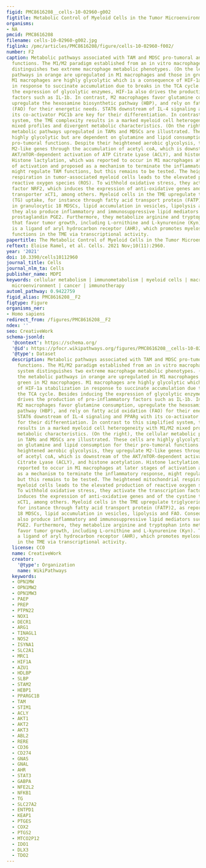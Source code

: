 ```yaml
---
figid: PMC8616208__cells-10-02960-g002
figtitle: Metabolic Control of Myeloid Cells in the Tumor Microenvironment
organisms:
- NA
pmcid: PMC8616208
filename: cells-10-02960-g002.jpg
figlink: /pmc/articles/PMC8616208/figure/cells-10-02960-f002/
number: F2
caption: Metabolic pathways associated with TAM and MDSC pro-tumoral and myelosuppressive
  functions. The M1/M2 paradigm established from an in vitro macrophage culture system
  distinguishes two extreme macrophage metabolic phenotypes. (On the left), the metabolic
  pathways in orange are upregulated in M1 macrophages and those in green in M2 macrophages.
  M1 macrophages are highly glycolytic which is a consequence of HIF-1a stabilization
  in response to succinate accumulation due to breaks in the TCA cycle. Besides inducing
  the expression of glycolytic enzymes, HIF-1a also drives the production of pro-inflammatory
  factors such as IL-1b. In contrast, M2 macrophages favor glutamine consumption,
  upregulate the hexosamine biosynthetic pathway (HBP), and rely on fatty acid oxidation
  (FAO) for their energetic needs. STAT6 downstream of IL-4 signaling and PPARg with
  its co-activator PGC1b are key for their differentiation. In contrast to this simplified
  system, the TME complexity results in a marked myeloid cell heterogeneity with M1/M2
  mixed profiles and divergent metabolic characteristics. (On the right), the cellular
  metabolic pathways upregulated in TAMs and MDSCs are illustrated. These cells are
  highly glycolytic but are dependent on glutamine and lipid consumption for their
  pro-tumoral functions. Despite their heightened aerobic glycolysis, they upregulate
  M2-like genes through the accumulation of acetyl coA, which is downstream of the
  AKT/mTOR-dependent activation of ATP Citrate Lyase (ACLY), and histone acetylation.
  Histone lactylation, which was reported to occur in M1 macrophages at later stages
  of activation and proposed as a mechanism to terminate the inflammatory response,
  might regulate TAM functions, but this remains to be tested. The heightened mitochondrial
  respiration in tumor-associated myeloid cells leads to the elevated production of
  reactive oxygen species (ROS). To withhold oxidative stress, they activate the transcription
  factor NRF2, which induces the expression of anti-oxidative genes and of the cystine
  transporter xCT1, among others. Myeloid cells in the TME upregulate triglycerides
  (TG) uptake, for instance through fatty acid transport protein (FATP)2, as reported
  in granulocytic 18 MDSCs, lipid accumulation in vesicles, lipolysis and FAO. Consequently,
  they also produce inflammatory and immunosuppressive lipid mediators such as the
  prostaglandin PGE2. Furthermore, they metabolize arginine and tryptophan into metabolites
  that favor tumor growth, including L-ornithine and L-kynurenine (Kyn). The latter
  is a ligand of aryl hydrocarbon receptor (AHR), which promotes myelosuppressive
  functions in the TME via transcriptional activity.
papertitle: The Metabolic Control of Myeloid Cells in the Tumor Microenvironment.
reftext: Eloise Ramel, et al. Cells. 2021 Nov;10(11):2960.
year: '2021'
doi: 10.3390/cells10112960
journal_title: Cells
journal_nlm_ta: Cells
publisher_name: MDPI
keywords: cellular metabolism | immunometabolism | myeloid cells | macrophages | tumor
  microenvironment | cancer | immunotherapy
automl_pathway: 0.9422759
figid_alias: PMC8616208__F2
figtype: Figure
organisms_ner:
- Homo sapiens
redirect_from: /figures/PMC8616208__F2
ndex: ''
seo: CreativeWork
schema-jsonld:
  '@context': https://schema.org/
  '@id': https://pfocr.wikipathways.org/figures/PMC8616208__cells-10-02960-g002.html
  '@type': Dataset
  description: Metabolic pathways associated with TAM and MDSC pro-tumoral and myelosuppressive
    functions. The M1/M2 paradigm established from an in vitro macrophage culture
    system distinguishes two extreme macrophage metabolic phenotypes. (On the left),
    the metabolic pathways in orange are upregulated in M1 macrophages and those in
    green in M2 macrophages. M1 macrophages are highly glycolytic which is a consequence
    of HIF-1a stabilization in response to succinate accumulation due to breaks in
    the TCA cycle. Besides inducing the expression of glycolytic enzymes, HIF-1a also
    drives the production of pro-inflammatory factors such as IL-1b. In contrast,
    M2 macrophages favor glutamine consumption, upregulate the hexosamine biosynthetic
    pathway (HBP), and rely on fatty acid oxidation (FAO) for their energetic needs.
    STAT6 downstream of IL-4 signaling and PPARg with its co-activator PGC1b are key
    for their differentiation. In contrast to this simplified system, the TME complexity
    results in a marked myeloid cell heterogeneity with M1/M2 mixed profiles and divergent
    metabolic characteristics. (On the right), the cellular metabolic pathways upregulated
    in TAMs and MDSCs are illustrated. These cells are highly glycolytic but are dependent
    on glutamine and lipid consumption for their pro-tumoral functions. Despite their
    heightened aerobic glycolysis, they upregulate M2-like genes through the accumulation
    of acetyl coA, which is downstream of the AKT/mTOR-dependent activation of ATP
    Citrate Lyase (ACLY), and histone acetylation. Histone lactylation, which was
    reported to occur in M1 macrophages at later stages of activation and proposed
    as a mechanism to terminate the inflammatory response, might regulate TAM functions,
    but this remains to be tested. The heightened mitochondrial respiration in tumor-associated
    myeloid cells leads to the elevated production of reactive oxygen species (ROS).
    To withhold oxidative stress, they activate the transcription factor NRF2, which
    induces the expression of anti-oxidative genes and of the cystine transporter
    xCT1, among others. Myeloid cells in the TME upregulate triglycerides (TG) uptake,
    for instance through fatty acid transport protein (FATP)2, as reported in granulocytic
    18 MDSCs, lipid accumulation in vesicles, lipolysis and FAO. Consequently, they
    also produce inflammatory and immunosuppressive lipid mediators such as the prostaglandin
    PGE2. Furthermore, they metabolize arginine and tryptophan into metabolites that
    favor tumor growth, including L-ornithine and L-kynurenine (Kyn). The latter is
    a ligand of aryl hydrocarbon receptor (AHR), which promotes myelosuppressive functions
    in the TME via transcriptional activity.
  license: CC0
  name: CreativeWork
  creator:
    '@type': Organization
    name: WikiPathways
  keywords:
  - OPN1MW
  - OPN1MW2
  - OPN1MW3
  - PAEP
  - PREP
  - PTPN22
  - NOX1
  - DECR1
  - ARG1
  - TINAGL1
  - NOS2
  - ISYNA1
  - SLC2A1
  - MRC1
  - HIF1A
  - AZU1
  - HDLBP
  - SLBP
  - STAM2
  - HEBP1
  - PPARGC1B
  - TAM
  - STIM1
  - ACLY
  - AKT1
  - AKT2
  - AKT3
  - ABL2
  - RERE
  - CD36
  - CD274
  - GNAS
  - GNAL
  - AHR
  - STAT3
  - GABPA
  - NFE2L2
  - NFKB1
  - TG
  - SLC27A2
  - ENTPD1
  - KEAP1
  - PTGES
  - COX2
  - PTGS2
  - MTCO2P12
  - IDO1
  - DLX3
  - TDO2
---
```

